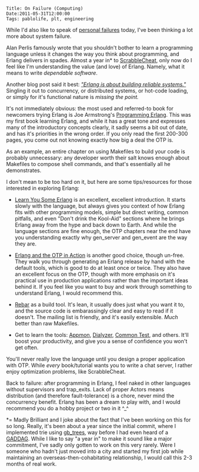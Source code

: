     Title: On Failure (Computing)
    Date:2011-05-31T12:00:00
    Tags: pablolife, plt, engineering


While I'd also like to speak of [personal failures][1] today, I've been thinking
a lot more about system failure.

<!-- more -->

Alan Perlis famously wrote that you shouldn't bother to learn a programming
language unless it changes the way you think about programming, and Erlang
delivers in spades.  Almost a year in\* to [ScrabbleCheat][2], only now do I
feel like I'm understanding the value (and love) of Erlang. Namely, what it
means to write _dependable software_.

Another blog post said it best: _["Erlang is about building reliable
systems."][3]_  Singling it out to concurrency, or distributed systems, or
hot-code loading, or simply for it's functional nature is _missing the point._

It's not immediately obvious: the most used and referred-to book for
newcomers trying Erlang is Joe Armstrong's [Programming Erlang][4]. This was my
first book learning Erlang, and while it has a great tone and expresses many of
the introductory concepts clearly, it sadly seems a bit out of date, and has
it's priorities in the wrong order.  If you only read the first 200-300 pages,
you come out not knowing exactly how big a deal the OTP is.

As an example, an entire chapter on using Makefiles to build your code is
probably unnecessary: any developer worth their salt knows enough about
Makefiles to compose shell commands, and that's essentially all he demonstrates.

I don't mean to be too hard on it, but here are some tips/resources for those
interested in exploring Erlang:

* [Learn You Some Erlang][5] is an excellent, excellent introduction. It starts
  slowly with the language, but always gives you context of how Erlang fits with
  other programming models, simple but direct writing, common pitfalls, and even
  "Don't drink the Kool-Aid" sections where he brings Erlang away from the hype
  and back down to Earth.  And while the language sections are fine enough, the
  OTP chapters near the end have you understanding exactly why gen\_server and
  gen\_event are the way they are.

* [Erlang and the OTP in Action][6] is another good choice, though un-free.
  They walk you through generating an Erlang release by hand with the default
  tools, which is good to do at least once or twice. They also have an excellent
  focus on the OTP, though with more emphasis on it's practical use in
  production applications rather than the important ideas behind it. If you feel
  like you want to buy and work through something to understand Erlang, I would
  recommend this.

* [Rebar][7] as a build tool.  It's lean, it usually does just what you want it
  to, and the source code is embarassingly clear and easy to read if it doesn't.
  The mailing list is friendly, and it's easily extensible. _Much_ better than
  raw Makefiles.

* Get to learn the tools: [Appmon][9], [Dialyzer][10], [Common Test][11], and
  others. It'll boost your productivity, and give you a sense of confidence you
  won't get often.

You'll never really love the language until you design a proper application with
OTP. While _every_ book/tutorial wants you to write a chat server, I rather
enjoy optimization problems, like ScrabbleCheat.

Back to failure: after programming in Erlang, I feel naked in other languages
without supervisors and trap\_exits. Lack of proper Actors means distribution
(and therefore fault-tolerance) is a chore, never mind the concurrency benefit.
Erlang has been a dream to play with, and I would recommend you do a hobby
project or two in it ^_^

\*= Madly Brilliant and I joke about the fact that I've been working on this for
so long.  Really, it's been about a year since the initial commit, where I
implemented trie using [gb\_trees][7], way before I had even heard of a
[GADDAG][8]. While I like to say "a year in" to make it sound like a major
commitment, I've sadly only gotten to work on this very rarely. Were I someone
who hadn't just moved into a city and started my first job while maintaining an
overseas-then-cohabitating relationship, I would call this 2-3 months of real
work.

   [1]: /2011/05/on-failure-personal.html
   [2]: http://github.com/paul-meier/ScrabbleCheat
   [3]: http://www.javalimit.com/2011/05/erlang-is-not-a-concurrent-functional-programming-language.html
   [4]: http://pragprog.com/book/jaerlang/programming-erlang
   [5]: http://learnyousomeerlang.com/
   [6]: http://www.manning.com/logan/
   [7]: http://alancastro.org/2010/05/01/erlang-application-management-with-rebar.html
   [8]: http://en.wikipedia.org/wiki/GADDAG
   [9]: http://www.erlang.org/doc/apps/appmon/appmon_chapter.html
   [10]: http://www.erlang.org/doc/man/dialyzer.html
   [11]: http://www.erlang.org/doc/apps/common_test/basics_chapter.html

